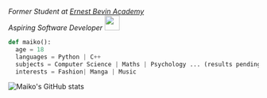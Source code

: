 <p><em>Former Student at <a href="https://ernestbevin.london/">Ernest Bevin Academy</a>
</br>Aspiring Software Developer <img src="https://media.giphy.com/media/WUlplcMpOCEmTGBtBW/giphy.gif" width="30"> 
</em></p>

```python
def maiko():
  age = 18
  languages = Python | C++ 
  subjects = Computer Science | Maths | Psychology ... (results pending)
  interests = Fashion| Manga | Music 
```
![Maiko's GitHub stats](https://github-readme-stats.vercel.app/api?username=cloudmyko&theme=great-gatsby&show_icons=true)



